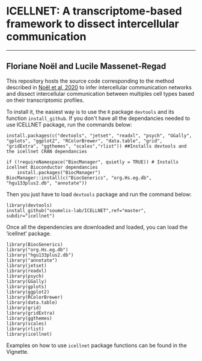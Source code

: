 # ICELLNET: A transcriptome-based framework to dissect intercellular communication
---
Floriane Noël and Lucile Massenet-Regad 
---

This repository hosts the source code corresponding to the method described in [Noël et al, 2020](https://www.biorxiv.org/content/10.1101/2020.03.05.976878v1) to infer intercellular communication networks and dissect intercellular communication between multiples cell types based on their transcriptomic profiles.

To install it, the easiest way is to use the `R` package `devtools` and its function `install_github`. If you don't have all the dependancies needed to use ICELLNET package, run the commands below:  

    install.packages(c("devtools", "jetset", "readxl", "psych", "GGally", "gplots", "ggplot2", "RColorBrewer", "data.table", "grid", "gridExtra", "ggthemes", "scales","rlist")) ##Installs devtools and the icellnet CRAN dependancies

    if (!requireNamespace("BiocManager", quietly = TRUE)) # Installs icellnet Bioconductor dependancies 
        install.packages("BiocManager")
    BiocManager::install(c("BiocGenerics", "org.Hs.eg.db", "hgu133plus2.db", "annotate"))
    
Then you just have to load `devtools` package and run the command below:

    library(devtools)
    install_github("soumelis-lab/ICELLNET",ref="master", subdir="icellnet")

Once all the dependencies are downloaded and loaded, you can load the ‘icellnet’ package.    
    
    library(BiocGenerics)
    library("org.Hs.eg.db")
    library("hgu133plus2.db")
    library("annotate")
    library(jetset)
    library(readxl)
    library(psych)
    library(GGally)
    library(gplots)
    library(ggplot2)
    library(RColorBrewer)
    library(data.table)
    library(grid)
    library(gridExtra)
    library(ggthemes)
    library(scales)
    library(rlist)
    library(icellnet)
    
Examples on how to use `icellnet` package functions can be found in the Vignette.
